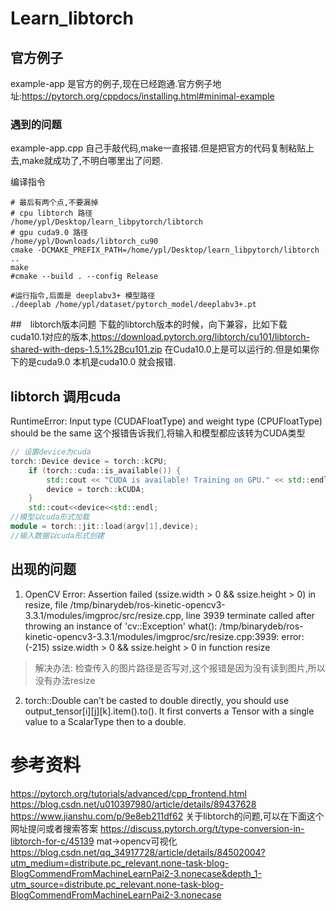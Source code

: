 # Learn_libtorch

## 官方例子
example-app 是官方的例子,现在已经跑通.官方例子地址:https://pytorch.org/cppdocs/installing.html#minimal-example
### 遇到的问题
example-app.cpp 自己手敲代码,make一直报错.但是把官方的代码复制粘贴上去,make就成功了,不明白哪里出了问题.

编译指令
```shell
# 最后有两个点,不要漏掉
# cpu libtorch 路径
/home/ypl/Desktop/learn_libpytorch/libtorch
# gpu cuda9.0 路径
/home/ypl/Downloads/libtorch_cu90
cmake -DCMAKE_PREFIX_PATH=/home/ypl/Desktop/learn_libpytorch/libtorch ..
make
#cmake --build . --config Release

#运行指令,后面是 deeplabv3+ 模型路径
./deeplab /home/ypl/dataset/pytorch_model/deeplabv3+.pt
```
##　libtorch版本问题
下载的libtorch版本的时候，向下兼容，比如下载　cuda10.1对应的版本,https://download.pytorch.org/libtorch/cu101/libtorch-shared-with-deps-1.5.1%2Bcu101.zip
在Cuda10.0上是可以运行的.但是如果你下的是cuda9.0 本机是cuda10.0 就会报错.

## libtorch 调用cuda
RuntimeError: Input type (CUDAFloatType) and weight type (CPUFloatType) should be the same
这个报错告诉我们,将输入和模型都应该转为CUDA类型
```c++
// 设置device为cuda
torch::Device device = torch::kCPU;
    if (torch::cuda::is_available()) {
        std::cout << "CUDA is available! Training on GPU." << std::endl;
        device = torch::kCUDA;
    }
    std::cout<<device<<std::endl;
//模型以cuda形式加载
module = torch::jit::load(argv[1],device);
//输入数据以cuda形式创建

```
## 出现的问题

1. OpenCV Error: Assertion failed (ssize.width > 0 && ssize.height > 0) in resize, file /tmp/binarydeb/ros-kinetic-opencv3-3.3.1/modules/imgproc/src/resize.cpp, line 3939
terminate called after throwing an instance of 'cv::Exception'
  what():  /tmp/binarydeb/ros-kinetic-opencv3-3.3.1/modules/imgproc/src/resize.cpp:3939: error: (-215) ssize.width > 0 && ssize.height > 0 in function resize
  > 解决办法: 检查传入的图片路径是否写对,这个报错是因为没有读到图片,所以没有办法resize
2. torch::Double can’t be casted to double directly, you should use output_tensor[i][j][k].item().to<double>(). It first converts a Tensor with a single value to a ScalarType then to a double.
 # 参考资料
 https://pytorch.org/tutorials/advanced/cpp_frontend.html
 https://blog.csdn.net/u010397980/article/details/89437628
 https://www.jianshu.com/p/9e8eb211df62
 关于libtorch的问题,可以在下面这个网址提问或者搜索答案
 https://discuss.pytorch.org/t/type-conversion-in-libtorch-for-c/45139
 mat->opencv可视化
 https://blog.csdn.net/qq_34917728/article/details/84502004?utm_medium=distribute.pc_relevant.none-task-blog-BlogCommendFromMachineLearnPai2-3.nonecase&depth_1-utm_source=distribute.pc_relevant.none-task-blog-BlogCommendFromMachineLearnPai2-3.nonecase